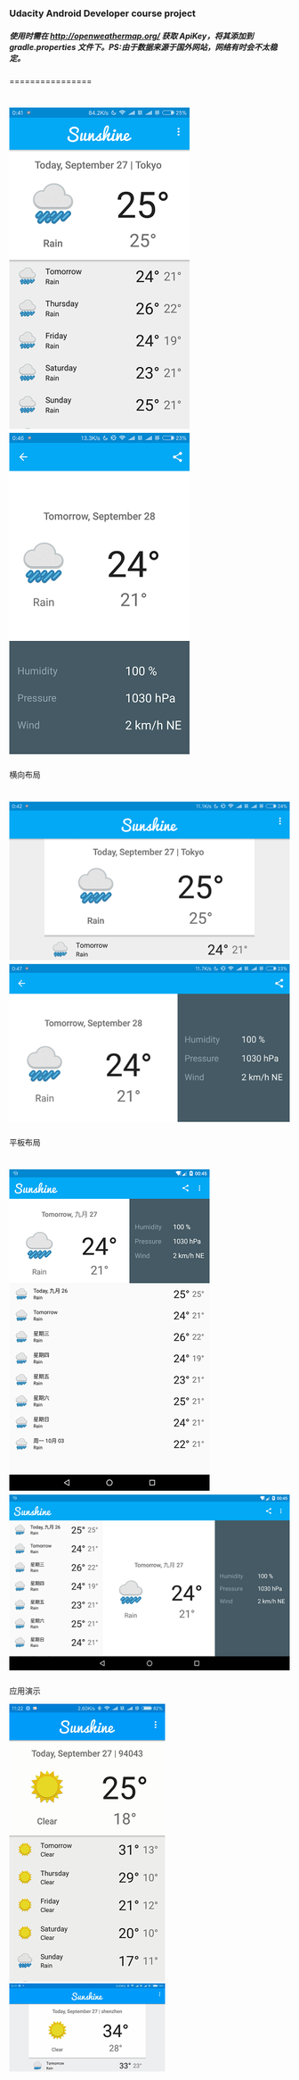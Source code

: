 ### Udacity Android Developer course project
##### 使用时需在 http://openweathermap.org/ 获取 ApiKey，将其添加到 gradle.properties 文件下。PS:由于数据来源于国外网站，网络有时会不太稳定。
================

![sunshine](https://github.com/Vinlaxywei/Screen-Shot/blob/master/Sunshine/port_main.png) ![sunshine](https://github.com/Vinlaxywei/Screen-Shot/blob/master/Sunshine/port_detail.png)
========
横向布局

![sunshine](https://github.com/Vinlaxywei/Screen-Shot/blob/master/Sunshine/land_main.png) ![sunshine](https://github.com/Vinlaxywei/Screen-Shot/blob/master/Sunshine/land_detail.png)
========

平板布局

![sunshine](https://github.com/Vinlaxywei/Screen-Shot/blob/master/Sunshine/Pad_port.png)
![sunshine](https://github.com/Vinlaxywei/Screen-Shot/blob/master/Sunshine/Pad_land.png)
========

应用演示

![sunshine](https://github.com/Vinlaxywei/Screen-Shot/blob/master/Sunshine/port_animation.gif)
![sunshine](https://github.com/Vinlaxywei/Screen-Shot/blob/master/Sunshine/phone_land_animation.gif)


